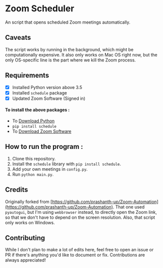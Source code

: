 # Zoom Scheduler

An script that opens scheduled Zoom meetings automatically.

## Caveats

The script works by running in the background, which might be computationally expensive. It also only works on Mac OS right now, but the only OS-specific line is the part where we kill the Zoom process. 

## Requirements 
- [x] Installed Python version above 3.5
- [x] Installed `schedule` package
- [x] Updated Zoom Software (Signed in)

#### To install the above packages :
+ To [Download Python](https://www.python.org/downloads/)
+ `pip install schedule`
+ To [Download Zoom Software](https://zoom.us/download#client_4meeting)

## How to run the program :

1. Clone this repository.
2. Install the `schedule` library with `pip install schedule`.
3. Add your own meetings in `config.py`.
4. Run `python main.py`. 

## Credits

Originally forked from [https://github.com/prashanth-up/Zoom-Automation](https://github.com/prashanth-up/Zoom-Automation). That one used `pyautogui`, but I'm using `webbrowser` instead, to directly open the Zoom link, so that we don't have to depend on the screen resolution. Also, that script only works on Windows. 

## Contributing

While I don't plan to make a lot of edits here, feel free to open an issue or PR if there's anything you'd like to document or fix. Contributions are always appreciated!
